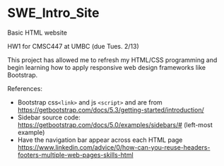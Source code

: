 # SWE_Intro_Site
Basic HTML website

HW1 for CMSC447 at UMBC (due Tues. 2/13)

This project has allowed me to refresh my HTML/CSS programming and 
begin learning how to apply responsive web design frameworks like Bootstrap.

References:
- Bootstrap css`<link>` and js `<script>` and  are from
https://getbootstrap.com/docs/5.3/getting-started/introduction/
- Sidebar source code:
https://getbootstrap.com/docs/5.0/examples/sidebars/# (left-most example)
- Have the navigation bar appear across each HTML page
https://www.linkedin.com/advice/0/how-can-you-reuse-headers-footers-multiple-web-pages-skills-html